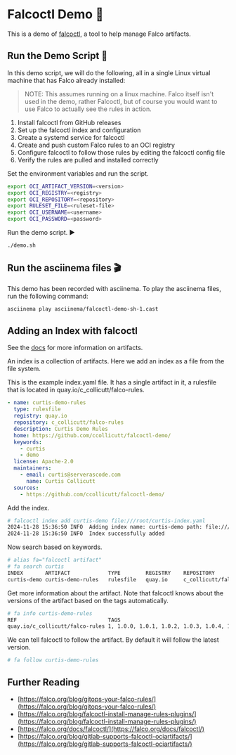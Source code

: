 # Falcoctl Demo 🦅

This is a demo of [falcoctl](https://falco.org/blog/falcoctl-install-manage-rules-plugins/), a tool to help manage Falco artifacts.

## Run the Demo Script 🚀

In this demo script, we will do the following, all in a single Linux virtual machine that has Falco already installed:

>NOTE: This assumes running on a linux machine. Falco itself isn't used in the demo, rather Falcoctl, but of course you would want to use Falco to actually see the rules in action.

1. Install falcoctl from GitHub releases
2. Set up the falcoctl index and configuration
3. Create a systemd service for falcoctl
4. Create and push custom Falco rules to an OCI registry
5. Configure falcoctl to follow those rules by editing the falcoctl config file
6. Verify the rules are pulled and installed correctly

Set the environment variables and run the script.

```bash
export OCI_ARTIFACT_VERSION=<version>
export OCI_REGISTRY=<registry>
export OCI_REPOSITORY=<repository>
export RULESET_FILE=<ruleset-file>
export OCI_USERNAME=<username>
export OCI_PASSWORD=<password>
```

Run the demo script. ▶️
```bash
./demo.sh
```

## Run the asciinema files 🎬

This demo has been recorded with asciinema. To play the asciinema files, run the following command:

```bash
asciinema play asciinema/falcoctl-demo-sh-1.cast
```

## Adding an Index with falcoctl

See the [docs](https://github.com/falcosecurity/falcoctl?tab=readme-ov-file#falcoctl-artifact) for more information on artifacts.

An index is a collection of artifacts. Here we add an index as a file from the file system.

This is the example index.yaml file. It has a single artifact in it, a rulesfile that is located in quay.io/c_collicutt/falco-rules.

```yaml
- name: curtis-demo-rules
  type: rulesfile
  registry: quay.io
  repository: c_collicutt/falco-rules
  description: Curtis Demo Rules
  home: https://github.com/ccollicutt/falcoctl-demo/
  keywords:
    - curtis
    - demo
  license: Apache-2.0
  maintainers:
    - email: curtis@serverascode.com
      name: Curtis Collicutt
  sources:
    - https://github.com/ccollicutt/falcoctl-demo/
```

Add the index.

```bash
# falcoctl index add curtis-demo file:///root/curtis-index.yaml
2024-11-28 15:36:50 INFO  Adding index name: curtis-demo path: file:///root/curtis-index.yaml
2024-11-28 15:36:50 INFO  Index successfully added 
```

Now search based on keywords.

```bash
# alias fa="falcoctl artifact"
# fa search curtis
INDEX      	ARTIFACT         	TYPE     	REGISTRY	REPOSITORY
curtis-demo	curtis-demo-rules	rulesfile	quay.io 	c_collicutt/falco-rules
```

Get more information about the artifact. Note that falcoctl knows about the versions of the artifact based on the tags automatically.

```bash
# fa info curtis-demo-rules
REF                            	TAGS
quay.io/c_collicutt/falco-rules	1, 1.0.0, 1.0.1, 1.0.2, 1.0.3, 1.0.4, 1.0.5, 1.0.6, 1.0.7, latest
```

We can tell falcoctl to follow the artifact. By default it will follow the latest version.

```bash
# fa follow curtis-demo-rules
```

## Further Reading

* [https://falco.org/blog/gitops-your-falco-rules/](https://falco.org/blog/gitops-your-falco-rules/)
* [https://falco.org/blog/falcoctl-install-manage-rules-plugins/](https://falco.org/blog/falcoctl-install-manage-rules-plugins/)
* [https://falco.org/docs/falcoctl/](https://falco.org/docs/falcoctl/)
* [https://falco.org/blog/gitlab-supports-falcoctl-ociartifacts/](https://falco.org/blog/gitlab-supports-falcoctl-ociartifacts/)
